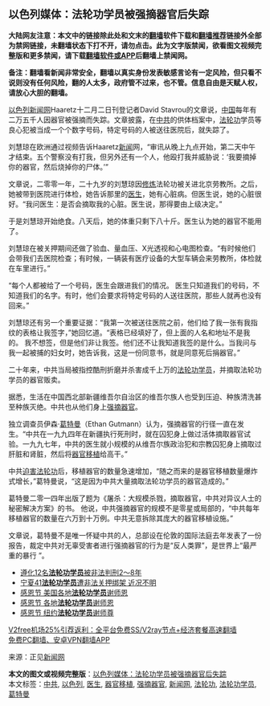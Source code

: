  <h2>以色列媒体：法轮功学员被强摘器官后失踪</h2> <p class="notice"><b>大陆网友注意：本文中的链接除此处和文末的<a href="https://github.com/bannedbook/fanqiang" >翻墙</a>软件下载和<a href="https://github.com/killgcd/justmysocks/blob/master/README.md">翻墙推荐</a>链接外全部为禁网链接，未翻墙状态下打不开，请勿点击。此为文字版禁闻，欲看图文视频完整版和更多禁闻，请下载<a href="https://github.com/bannedbook/fanqiang">翻墙软件或APP</a>后翻墙上禁闻网。</p><p>备注：翻墙看新闻非常安全，翻墙以真实身份发表敏感言论有一定风险，但只看不说则没有任何风险，翻的人太多，政府管不过来，也不管。信息自由是天赋人权，请放心大胆的翻墙。</b></p>  <div class="entry"> <p><a href="https://www.bannedbook.org/bnews/tag/%e4%bb%a5%e8%89%b2%e5%88%97/" class="st_tag internal_tag" rel="tag" title="标签 以色列 下的日志">以色列</a><span class='wp_keywordlink_affiliate'><a href="https://www.bannedbook.org/" title="新闻网">新闻网</a></span>Haaretz十二月二日刊登记者David Stavrou的文章说，<span class='wp_keywordlink_affiliate'><a href="https://www.bannedbook.org/" title="中国" target="_blank">中国</a></span>每年有二万五千人因器官被强摘而失踪。文章披露，在<a href="https://www.bannedbook.org/bnews/tag/%e4%b8%ad%e5%85%b1/" class="st_tag internal_tag" rel="tag" title="标签 中共 下的日志">中共</a>的供体档案中，<a href="https://www.bannedbook.org/bnews/tag/%e6%b3%95%e8%bd%ae%e5%8a%9f/" class="st_tag internal_tag" rel="tag" title="标签 法轮功 下的日志">法轮功</a>学员等良心犯被当成一个个数字号码，特定号码的人被送往医院后，就失踪了。</p> <p>刘慧琼在欧洲通过视频告诉Haaretz<span class='wp_keywordlink_affiliate'><a href="https://www.bannedbook.org/" title="新闻">新闻</a></span>网，“审讯从晚上九点开始，第二天中午才结束。五个警察没有打我，但另外还有一个人，他殴打我并威胁说：‘我要摘掉你的器官，然后烧掉你的尸体。’”</p> <p>文章说，二零零一年，二十九岁的刘慧琼因<span class='wp_keywordlink'><a href="https://www.qi-gong.me/" title="气功修炼网" target="_blank">修炼</a></span>法轮功被关进北京劳教所。之后，她被带到医院进行体检，她告诉那里的<a href="https://www.bannedbook.org/bnews/tag/%e5%8c%bb%e7%94%9f/" class="st_tag internal_tag" rel="tag" title="标签 医生 下的日志">医生</a>，她有心脏病。但医生说，她的心脏很好。“我问医生：是否会摘取我的心脏。医生说，那得要由上级决定。”</p>  <p>于是刘慧琼开始绝食。八天后，她的体重只剩下八十斤。医生认为她的器官不能用了。</p> <p>刘慧琼在被关押期间还做了验血、量血压、X光透视和心电图检查。“有时候他们会带我们去医院检查；有时候，一辆装有医疗设备的大型车辆会来劳教所，体检就在车里进行。”</p> <p>“每个人都被给了一个号码，医生会跟进我们的情况。 医生只知道我们的号码，不知道我们的名字。有时，他们会要求将特定号码的人送往医院，那些人就再也没有回来。”</p>  <p>刘慧琼还有另一个重要证据：“我第一次被送往医院之前，他们给了我一张有我指纹的表格让我签字，”她回忆道。“表格已经填好了，但上面的人名和地址不是我的。 我不想签，但是他们非让我签。他们还不让我知道我签的是什么。当我问与我一起被捕的妇女时，她告诉我，这是一份同意书，就是同意死后捐器官。”</p> <p>二十年来，中共当局被指控酷刑折磨并杀害成千上万的<a href="https://www.bannedbook.org/bnews/tag/%e6%b3%95%e8%bd%ae%e5%8a%9f%e5%ad%a6%e5%91%98/" class="st_tag internal_tag" rel="tag" title="标签 法轮功学员 下的日志">法轮功学员</a>，并摘取法轮功学员的器官贩卖。</p> <p>据悉，生活在中国西北部新疆维吾尔自治区的维吾尔族人也受到压迫、种族清洗甚至种族灭绝。中共也从他们身上<a href="https://www.bannedbook.org/bnews/tag/%e5%bc%ba%e6%91%98%e5%99%a8%e5%ae%98/" class="st_tag internal_tag" rel="tag" title="标签 强摘器官 下的日志">强摘器官</a>。</p>  <p>独立调查员伊森·<a href="https://www.bannedbook.org/bnews/tag/%e8%91%9b%e7%89%b9%e6%9b%bc/" class="st_tag internal_tag" rel="tag" title="标签 葛特曼 下的日志">葛特曼</a>（Ethan Gutmann）认为，强摘器官的行径一直在发生。“中共在一九九四年在新疆执行死刑时，就在囚犯身上做过活体摘取器官试验。一九九七年，中共的医生就小规模的从维吾尔族政治犯和宗教囚犯身上摘取过肝脏和肾脏，然后将<a href="https://www.bannedbook.org/bnews/tag/%E5%99%A8%E5%AE%98%E7%A7%BB%E6%A4%8D/" class="st_tag internal_tag" rel="tag" title="标签 器官移植 下的日志">器官移植</a>给高干。”</p> <p>中共<span class='wp_keywordlink'><a href="https://www.bannedbook.org/forum11/topic278.html" title="评江泽民与中共相互利用迫害法轮功" target="_blank">迫害法轮功</a></span>后，移植器官的数量急速增加，“随之而来的是器官移植数量爆炸式增长，”葛特曼说，“这是因为中共大量摘取法轮功学员的器官造成的。”</p> <p>葛特曼二零一四年出版了题为《屠杀：大规模杀戮，摘取器官，中共对异议人士的秘密解决方案》的书。 他说，中共强摘器官的规模不是零星或局部的，“中共每年移植器官的数量在六万到十万例。中共无意拆除其庞大的器官移植设施。”</p>  <p>文章说，葛特曼不是唯一怀疑中共的人，总部设在伦敦的国际法庭去年发表了一份报告，裁定中共对无辜受害者进行强摘器官的行为是“反人类罪”，是世界上“最严重的暴行 ”。</p> <ul class='op-related-articles' title='相关阅读'> <li><a href='https://www.bannedbook.org/bnews/renquan/flg/20201204/1441826.html' target='_blank'>遵化12名<b>法轮功学员</b>被非法判刑2～8年</a></li> <li><a href='https://www.bannedbook.org/bnews/cbnews/20201129/1439048.html' target='_blank'>宁夏41<b>法轮功学员</b>遭非法关押绑架 近况不明</a></li> <li><a href='https://www.bannedbook.org/bnews/taiwannews/20201128/1438284.html' target='_blank'>感恩节 美国各地<b>法轮功学员</b>谢师恩</a></li> <li><a href='https://www.bannedbook.org/bnews/bannedvideo/20201127/1437717.html' target='_blank'>感恩节 各地<b>法轮功学员</b>谢师恩</a></li> <li><a href='https://www.bannedbook.org/bnews/taiwannews/20201127/1437697.html' target='_blank'>感恩节 纽约<b>法轮功学员</b>谢师尊</a></li> </ul> <p class="texttj"> <a href="https://www.bannedbook.org/forum23/topic22702.html" target="_blank">V2free机场25%引荐返利：全平台免费SS/V2ray节点+经济套餐高速翻墙</a><br/> <a href="https://github.com/bannedbook/fanqiang/wiki/%E7%A6%81%E9%97%BB%E7%BD%91%E5%AE%89%E5%8D%93%E7%BF%BB%E5%A2%99%E6%96%B0%E9%97%BBAPP" target="_blank">免费PC翻墙、安卓VPN翻墙APP</a></p><p>来源：正见<a href="https://www.bannedbook.org/bnews/tag/%E6%96%B0%E9%97%BB%E7%BD%91/" class="st_tag internal_tag" rel="tag" title="标签 新闻网 下的日志">新闻网</a></p><a name='sharetosocial'></a>       <div><b>本文的图文或视频完整版</b>：<a href='https://www.bannedbook.org/bnews/cbnews/20201204/1441828.html'>以色列媒体：法轮功学员被强摘器官后失踪</a></div>  </div><!--END ENTRY--> <div class="postfooter"> <div>本文标签：<a href="https://www.bannedbook.org/bnews/tag/%e4%b8%ad%e5%85%b1/" rel="tag">中共</a>, <a href="https://www.bannedbook.org/bnews/tag/%e4%bb%a5%e8%89%b2%e5%88%97/" rel="tag">以色列</a>, <a href="https://www.bannedbook.org/bnews/tag/%e5%8c%bb%e7%94%9f/" rel="tag">医生</a>, <a href="https://www.bannedbook.org/bnews/tag/%E5%99%A8%E5%AE%98%E7%A7%BB%E6%A4%8D/" rel="tag">器官移植</a>, <a href="https://www.bannedbook.org/bnews/tag/%e5%bc%ba%e6%91%98%e5%99%a8%e5%ae%98/" rel="tag">强摘器官</a>, <a href="https://www.bannedbook.org/bnews/tag/%E6%96%B0%E9%97%BB%E7%BD%91/" rel="tag">新闻网</a>, <a href="https://www.bannedbook.org/bnews/tag/%e6%b3%95%e8%bd%ae%e5%8a%9f/" rel="tag">法轮功</a>, <a href="https://www.bannedbook.org/bnews/tag/%e6%b3%95%e8%bd%ae%e5%8a%9f%e5%ad%a6%e5%91%98/" rel="tag">法轮功学员</a>, <a href="https://www.bannedbook.org/bnews/tag/%e8%91%9b%e7%89%b9%e6%9b%bc/" rel="tag">葛特曼</a></div>  </div><!--END POSTFOOTER--> 